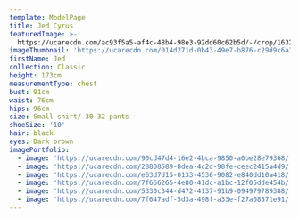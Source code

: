 ```yaml
---
template: ModelPage
title: Jed Cyrus
featuredImage: >-
  https://ucarecdn.com/ac93f5a5-af4c-48b4-98e3-92dd60c62b5d/-/crop/1632x917/0,99/-/preview/
imageThumbnail: 'https://ucarecdn.com/014d271d-0b43-49e7-b876-c29d9c6a3934/'
firstName: Jed
collection: Classic
height: 173cm
measurementType: chest
bust: 91cm
waist: 76cm
hips: 96cm
size: Small shirt/ 30-32 pants
shoeSize: '10'
hair: black
eyes: Dark brown
imagePortfolio:
  - image: 'https://ucarecdn.com/90cd47d4-16e2-4bca-9850-a0be28e79368/'
  - image: 'https://ucarecdn.com/28808589-8dea-4c2d-98fe-ceec2415a4d9/'
  - image: 'https://ucarecdn.com/e63d7d15-0133-4536-9082-e840dd10a418/'
  - image: 'https://ucarecdn.com/7f666265-4e80-41dc-a1bc-12f05dde454b/'
  - image: 'https://ucarecdn.com/5330c344-d472-4137-91b9-094979789388/'
  - image: 'https://ucarecdn.com/7f647adf-5d3a-498f-a33e-f27a08571e91/'
---
```


